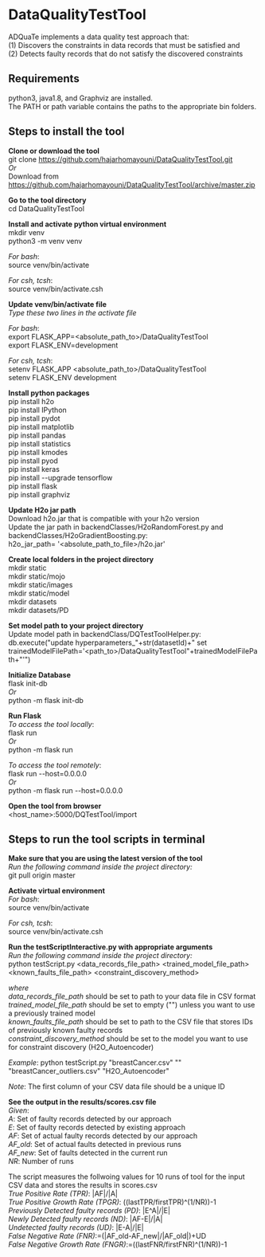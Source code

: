 # DataQualityTestTool
ADQuaTe implements a data quality test approach that:<br/> 
(1) Discovers the constraints in data records that must be satisfied and <br/>
(2) Detects faulty records that do not satisfy the discovered constraints <br/>

## Requirements
 python3, java1.8, and Graphviz are installed. <br/>
 The PATH or path variable contains the paths to the appropriate bin folders. <br/>
 
## Steps to install the tool
**Clone or download the tool**<br/>
git clone https://github.com/hajarhomayouni/DataQualityTestTool.git <br/>
*Or* <br/>
Download from https://github.com/hajarhomayouni/DataQualityTestTool/archive/master.zip <br/>

**Go to the tool directory**<br/>
cd DataQualityTestTool<br/>

**Install and activate python virtual environment**<br/>
mkdir venv <br/>
python3 -m venv venv <br/>

*For bash*:</br>
source venv/bin/activate <br/>

*For csh, tcsh*:</br>
source venv/bin/activate.csh <br/>

**Update venv/bin/activate file**<br/>
*Type these two lines in the activate file* <br/>

*For bash*:</br>
export FLASK_APP=<absolute_path_to>/DataQualityTestTool<br/>
export FLASK_ENV=development<br/>

*For csh, tcsh*:</br>
setenv FLASK_APP <absolute_path_to>/DataQualityTestTool<br/>
setenv FLASK_ENV development<br/>


**Install python packages**<br/>
pip install h2o<br/>
pip install IPython<br/>
pip install pydot<br/>
pip install matplotlib<br/>
pip install pandas<br/>
pip install statistics<br/>
pip install  kmodes<br/>
pip install pyod<br/>
pip install keras<br/>
pip install --upgrade tensorflow<br/>
pip install flask<br/>
pip install graphviz<br/>

**Update H2o jar path**</br>
Download h2o.jar that is compatible with your h2o version <br/>
Update the jar path in backendClasses/H2oRandomForest.py and backendClasses/H2oGradientBoosting.py: <br/>
h2o_jar_path= '<absolute_path_to_file>/h2o.jar'

**Create local folders in the project directory**<br/>
mkdir static<br/>
mkdir static/mojo<br/>
mkdir static/images<br/>
mkdir static/model<br/>
mkdir datasets<br/>
mkdir datasets/PD<br/>

**Set model path to your project directory**<br/>
Update model path in backendClass/DQTestToolHelper.py: <br/>
db.execute("update hyperparameters_"+str(datasetId)+" 
set trainedModelFilePath='<path_to>/DataQualityTestTool"+trainedModelFilePath+"'")<br/>

**Initialize Database**<br/>
flask init-db<br/>
*Or*<br/>
python -m flask init-db<br/>

**Run Flask**<br/>
*To access the tool locally*:<br/>
flask run<br/>
*Or*<br/>
python -m flask run

*To access the tool remotely*:<br/>
flask run --host=0.0.0.0<br/>
*Or*<br/>
python -m flask run --host=0.0.0.0</br>

**Open the tool from browser**</br>
<host_name>:5000/DQTestTool/import

## Steps to run the tool scripts in terminal

**Make sure that you are using the latest version of the tool**<br/>
*Run the following command inside the project directory:*<br/>
git pull origin master <br/>

**Activate virtual environment**<br/>
*For bash*:</br>
source venv/bin/activate <br/>

*For csh, tcsh*:</br>
source venv/bin/activate.csh <br/>

**Run the testScriptInteractive.py with appropriate arguments**<br/>
*Run the following command inside the project directory:*<br/>
python testScript.py <data_records_file_path>  <trained_model_file_path>  <known_faults_file_path>  <constraint_discovery_method> <br/>

*where*<br/>
*data_records_file_path* should be set to path to your data file in CSV format </br>
*trained_model_file_path* should be set to empty ("") unless you want to use a previously trained model </br>
*known_faults_file_path* should be set to path to the CSV file that stores IDs of previously known faulty records <br/>
*constraint_discovery_method* should be set to the model you want to use for constraint discovery (H2O_Autoencoder)<br/>

*Example*: python testScript.py "breastCancer.csv" "" "breastCancer_outliers.csv" "H2O_Autoencoder" <br/>

*Note*: The first column of your CSV data file should be a unique ID </br>

**See the output in the results/scores.csv file**<br/>
*Given*:<br/>
*A*: Set of faulty records detected by our approach </br>
*E*: Set of faulty records detected by existing approach <br/>
*AF*: Set of actual faulty records detected by our approach <br/>
*AF_old*: Set of actual faults detected in previous runs<br/>
*AF_new*: Set of faults detected in the current run <br/>
*NR*: Number of runs <br/>

The script measures the follwoing values for 10 runs of tool for the input CSV data and stores the results in scores.csv <br/>
*True Positive Rate (TPR)*: |AF|/|A|</br>
*True Positive Growth Rate (TPGR)*: ((lastTPR/firstTPR)^(1/NR))-1</br>
*Previously Detected faulty records (PD)*: |E^A|/|E|</br> 
*Newly Detected faulty records (ND)*: |AF-E|/|A| </br>
*Undetected faulty records (UD)*: |E-A|/|E| </br>
*False Negative Rate (FNR)*:=(|AF_old-AF_new|/|AF_old|)+UD </br>
*False Negative Growth Rate (FNGR)*:=((lastFNR/firstFNR)^(1/NR))-1</br>



